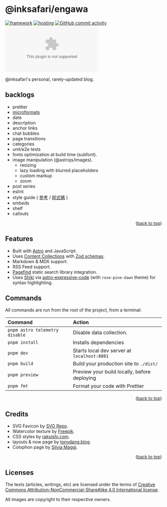 # @inksafari/engawa

[![framework][framework-badge]][framework-url]
[![hosting][hosting-badge]][hosting-url]
[![GitHub commit activity][activity-badge]][activity-url]
[![Mozilla HTTP Observatory Grade][observatory-badge]][observatory-url]

@inksafari's personal, rarely-updated blog.

## backlogs

- prettier
- [microformats](https://microformats.org/wiki/)
- date
- description
- anchor links
- chat bubbles
- page transitions
- categories
- unit/e2e tests
- fonts optimization at build time (subfont).
- image manipulation (@astrojs/images).
  - resizing
  - lazy loading with blurred placeholders
  - custom markup
  - zoom
- post series
- eslint
- style guide ( [參考](https://chrisburnell.com/styleguide/) / [程式碼](https://github.com/chrisburnell/chrisburnell.com/blob/main/src/pages/styleguide.njk) )
- embeds
- shelf
- callouts

<p align="right">(<a href="#top">back to top</a>)</p>

## Features

- Built with [Astro][framework-url] and JavaScript.
- Uses [Content Collections](https://docs.astro.build/guides/content-collections/) with [Zod schemas](/src/content/config.ts).
- Markdown & MDX support.
- RSS Feed support.
- [Pagefind](https://pagefind.app/) static search library integration.
- Uses [Shiki](https://shiki.matsu.io/) via [astro-expressive-code](https://github.com/expressive-code/expressive-code) (with `rose-pine-dawn` theme) for syntax highlighting.

## Commands

All commands are run from the root of the project, from a terminal:

| Command                        | Action                                       |
| :----------------------------- | :------------------------------------------- |
| `pnpm astro telemetry disable` | Disable data collection.                     |
| `pnpm install`                 | Installs dependencies                        |
| `pnpm dev`                     | Starts local dev server at `localhost:8081`  |
| `pnpm build`                   | Build your production site to `./dist/`      |
| `pnpm preview`                 | Preview your build locally, before deploying |
| `pnpm fmt`                     | Format your code with Prettier               |

<p align="right">(<a href="#top">back to top</a>)</p>

## Credits

- SVG Favicon by [SVG Repo](https://www.svgrepo.com/svg/126349/bird-with-bow-tie?edit=true).
- Watercolor texture by [Freepik](https://www.freepik.com/free-vector/pastel-watercolor-painted-background_13962241.htm).
- CSS styles by [rakuishi.com](https://github.com/rakuishi/rakuishi.com).
- layouts & now page by [tonydang.blog](https://github.com/tonydangblog/blog/tree/main/apps/frontend/src/content/pages/now).
- Colophon page by [Silvia Maggi](https://silviamaggidesign.com/colophon/).

<p align="right">(<a href="#top">back to top</a>)</p>

## Licenses

The texts (articles, writings, etc) are licensed under the terms of [Creative Commons Attribution-NonCommercial-ShareAlike 4.0 International license](https://creativecommons.org/licenses/by-nc-sa/4.0/).

All images are copyright to their respective owners.

<!-- MARKDOWN LINKS & IMAGES -->

[framework-badge]: https://img.shields.io/badge/framework-Astro-ff7f00.svg?style=for-the-badge&labelColor=fff6d5&logo=astro
[hosting-badge]: https://img.shields.io/badge/Cloud-Deno_Deploy-informational?style=for-the-badge&labelColor=fff6d5&logo=deno&logoColor=00a300&color=00a300
[observatory-badge]: https://img.shields.io/mozilla-observatory/grade/example.com?publish&style=for-the-badge&labelColor=fff6d5&logo=mozilla&logoColor=f92f0b&color=f92f0b
[activity-badge]: https://img.shields.io/github/commit-activity/m/inksafari/engawa.svg?style=for-the-badge&labelColor=fff6d5&logo=github&logoColor=00a8ff&color=00a8ff
[framework-url]: https://astro.build
[hosting-url]: https://deno.com/deploy
[observatory-url]: https://observatory.mozilla.org
[activity-url]: https://github.com/inksafari/engawa/graphs/commit-activity
[repo-url]: https://github.com/inksafari/engawa
[repo-issues]: https://github.com/inksafari/engawa/issues
[repo-owner]: https://twitter.com/inksafari
